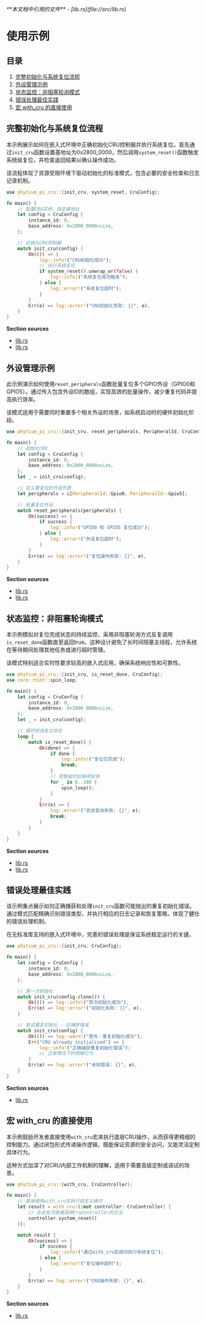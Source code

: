 <cite>
**本文档中引用的文件**   
- [lib.rs](file://src/lib.rs)
</cite>

# 使用示例

## 目录
1. [完整初始化与系统复位流程](#完整初始化与系统复位流程)
2. [外设管理示例](#外设管理示例)
3. [状态监控：非阻塞轮询模式](#状态监控非阻塞轮询模式)
4. [错误处理最佳实践](#错误处理最佳实践)
5. [宏 with_cru 的直接使用](#宏-with_cru-的直接使用)

## 完整初始化与系统复位流程

本示例展示如何在嵌入式环境中正确初始化CRU控制器并执行系统复位。首先通过`init_cru`函数设置基地址为0x2800_0000，然后调用`system_reset()`函数触发系统级复位，并检查返回结果以确认操作成功。

该流程体现了资源受限环境下驱动初始化的标准模式，包含必要的安全检查和日志记录机制。

```rust
use phytium_pi_cru::{init_cru, system_reset, CruConfig};

fn main() {
    // 配置CRU实例，指定基地址
    let config = CruConfig {
        instance_id: 0,
        base_address: 0x2800_0000usize,
    };

    // 初始化CRU控制器
    match init_cru(config) {
        Ok(()) => {
            log::info!("CRU初始化成功");
            // 执行系统复位
            if system_reset().unwrap_or(false) {
                log::info!("系统复位成功触发");
            } else {
                log::error!("系统复位超时");
            }
        }
        Err(e) => log::error!("CRU初始化失败: {}", e),
    }
}
```

**Section sources**
- [lib.rs](file://src/lib.rs#L179-L206)
- [lib.rs](file://src/lib.rs#L245-L251)

## 外设管理示例

此示例演示如何使用`reset_peripherals`函数批量复位多个GPIO外设（GPIO0和GPIO5）。通过传入包含外设ID的数组，实现高效的批量操作，减少重复代码并提高执行效率。

该模式适用于需要同时重置多个相关外设的场景，如系统启动时的硬件初始化阶段。

```rust
use phytium_pi_cru::{init_cru, reset_peripherals, PeripheralId, CruConfig};

fn main() {
    // 初始化CRU
    let config = CruConfig {
        instance_id: 0,
        base_address: 0x2800_0000usize,
    };
    let _ = init_cru(config);

    // 定义要复位的外设列表
    let peripherals = &[PeripheralId::Gpio0, PeripheralId::Gpio5];

    // 批量复位外设
    match reset_peripherals(peripherals) {
        Ok(success) => {
            if success {
                log::info!("GPIO0 和 GPIO5 复位成功");
            } else {
                log::error!("外设复位超时");
            }
        }
        Err(e) => log::error!("复位操作失败: {}", e),
    }
}
```

**Section sources**
- [lib.rs](file://src/lib.rs#L179-L206)
- [lib.rs](file://src/lib.rs#L257-L263)

## 状态监控：非阻塞轮询模式

本示例模拟对复位完成状态的持续监控，采用非阻塞轮询方式反复调用`is_reset_done`函数直至返回true。这种设计避免了长时间阻塞主线程，允许系统在等待期间处理其他任务或进行超时管理。

该模式特别适合实时性要求较高的嵌入式应用，确保系统响应性和可靠性。

```rust
use phytium_pi_cru::{init_cru, is_reset_done, CruConfig};
use core::hint::spin_loop;

fn main() {
    let config = CruConfig {
        instance_id: 0,
        base_address: 0x2800_0000usize,
    };
    let _ = init_cru(config);

    // 循环检测复位状态
    loop {
        match is_reset_done() {
            Ok(done) => {
                if done {
                    log::info!("复位已完成");
                    break;
                }
                // 短暂延时后继续轮询
                for _ in 0..100 {
                    spin_loop();
                }
            }
            Err(e) => {
                log::error!("状态查询失败: {}", e);
                break;
            }
        }
    }
}
```

**Section sources**
- [lib.rs](file://src/lib.rs#L179-L206)
- [lib.rs](file://src/lib.rs#L269-L275)

## 错误处理最佳实践

该示例重点展示如何正确捕获和处理`init_cru`函数可能抛出的重复初始化错误。通过模式匹配精确识别错误类型，并执行相应的日志记录和恢复策略，体现了健壮的错误处理机制。

在无标准库支持的嵌入式环境中，完善的错误处理是保证系统稳定运行的关键。

```rust
use phytium_pi_cru::{init_cru, CruConfig};

fn main() {
    let config = CruConfig {
        instance_id: 0,
        base_address: 0x2800_0000usize,
    };

    // 第一次初始化
    match init_cru(config.clone()) {
        Ok(()) => log::info!("首次初始化成功"),
        Err(e) => log::error!("初始化失败: {}", e),
    }

    // 尝试重复初始化 - 应捕获错误
    match init_cru(config) {
        Ok(()) => log::warn!("意外：重复初始化成功"),
        Err("CRU already initialized") => {
            log::info!("正确捕获重复初始化错误");
            // 正常情况下的预期行为
        }
        Err(e) => log::error!("未知错误: {}", e),
    }
}
```

**Section sources**
- [lib.rs](file://src/lib.rs#L179-L206)

## 宏 with_cru 的直接使用

本示例鼓励开发者直接使用`with_cru`宏来执行底层CRU操作，从而获得更精细的控制能力。通过闭包形式传递操作逻辑，既能保证资源的安全访问，又能灵活定制具体行为。

这种方式加深了对CRU内部工作机制的理解，适用于需要高级定制或调试的场景。

```rust
use phytium_pi_cru::{with_cru, CruController};

fn main() {
    // 直接使用with_cru宏执行自定义操作
    let result = with_cru!(|mut controller: CruController| {
        // 在此处可直接调用CruController的方法
        controller.system_reset()
    });

    match result {
        Ok(success) => {
            if success {
                log::info!("通过with_cru宏成功执行系统复位");
            } else {
                log::error!("复位操作超时");
            }
        }
        Err(e) => log::error!("CRU操作失败: {}", e),
    }
}
```

**Section sources**
- [lib.rs](file://src/lib.rs#L208-L243)